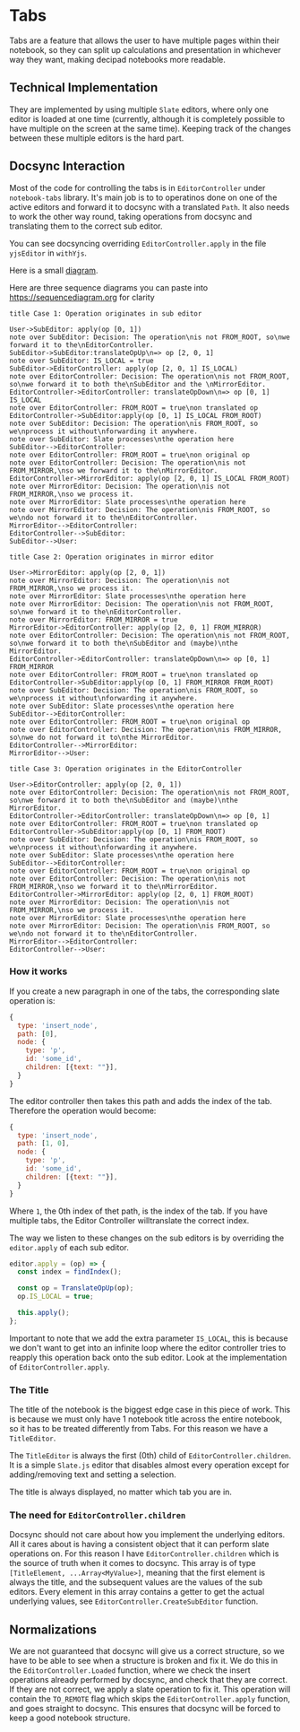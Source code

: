 # Tabs

Tabs are a feature that allows the user to have multiple pages within their notebook, so they can split up calculations and presentation in whichever way they want, making decipad notebooks more readable.

## Technical Implementation

They are implemented by using multiple `Slate` editors, where only one editor is loaded at one time (currently, although it is completely possible to have multiple on the screen at the same time). Keeping track of the changes between these multiple editors is the hard part.

## Docsync Interaction

Most of the code for controlling the tabs is in `EditorController` under `notebook-tabs` library. It's main job is to to operatinos done on one of the active editors and forward it to docsync with a translated `Path`. It also needs to work the other way round, taking operations from docsync and translating them to the correct sub editor.

You can see docsyncing overriding `EditorController.apply` in the file `yjsEditor` in `withYjs`.

Here is a small [diagram](https://imgur.com/a/uSTH1hc).

Here are three sequence diagrams you can paste into https://sequencediagram.org for clarity

```
title Case 1: Operation originates in sub editor

User->SubEditor: apply(op [0, 1])
note over SubEditor: Decision: The operation\nis not FROM_ROOT, so\nwe forward it to the\nEditorController.
SubEditor->SubEditor:translateOpUp\n=> op [2, 0, 1]
note over SubEditor: IS_LOCAL = true
SubEditor->EditorController: apply(op [2, 0, 1] IS_LOCAL)
note over EditorController: Decision: The operation\nis not FROM_ROOT, so\nwe forward it to both the\nSubEditor and the \nMirrorEditor.
EditorController->EditorController: translateOpDown\n=> op [0, 1] IS_LOCAL
note over EditorController: FROM_ROOT = true\non translated op
EditorController->SubEditor:apply(op [0, 1] IS_LOCAL FROM_ROOT)
note over SubEditor: Decision: The operation\nis FROM_ROOT, so we\nprocess it without\nforwarding it anywhere.
note over SubEditor: Slate processes\nthe operation here
SubEditor-->EditorController:
note over EditorController: FROM_ROOT = true\non original op
note over EditorController: Decision: The operation\nis not FROM_MIRROR,\nso we forward it to the\nMirrorEditor.
EditorController->MirrorEditor: apply(op [2, 0, 1] IS_LOCAL FROM_ROOT)
note over MirrorEditor: Decision: The operation\nis not FROM_MIRROR,\nso we process it.
note over MirrorEditor: Slate processes\nthe operation here
note over MirrorEditor: Decision: The operation\nis FROM_ROOT, so we\ndo not forward it to the\nEditorController.
MirrorEditor-->EditorController:
EditorController-->SubEditor:
SubEditor-->User:
```

```
title Case 2: Operation originates in mirror editor

User->MirrorEditor: apply(op [2, 0, 1])
note over MirrorEditor: Decision: The operation\nis not FROM_MIRROR,\nso we process it.
note over MirrorEditor: Slate processes\nthe operation here
note over MirrorEditor: Decision: The operation\nis not FROM_ROOT, so\nwe forward it to the\nEditorController.
note over MirrorEditor: FROM_MIRROR = true
MirrorEditor->EditorController: apply(op [2, 0, 1] FROM_MIRROR)
note over EditorController: Decision: The operation\nis not FROM_ROOT, so\nwe forward it to both the\nSubEditor and (maybe)\nthe MirrorEditor.
EditorController->EditorController: translateOpDown\n=> op [0, 1] FROM_MIRROR
note over EditorController: FROM_ROOT = true\non translated op
EditorController->SubEditor:apply(op [0, 1] FROM_MIRROR FROM_ROOT)
note over SubEditor: Decision: The operation\nis FROM_ROOT, so we\nprocess it without\nforwarding it anywhere.
note over SubEditor: Slate processes\nthe operation here
SubEditor-->EditorController:
note over EditorController: FROM_ROOT = true\non original op
note over EditorController: Decision: The operation\nis FROM_MIRROR, so\nwe do not forward it to\nthe MirrorEditor.
EditorController-->MirrorEditor:
MirrorEditor-->User:
```

```
title Case 3: Operation originates in the EditorController

User->EditorController: apply(op [2, 0, 1])
note over EditorController: Decision: The operation\nis not FROM_ROOT, so\nwe forward it to both the\nSubEditor and (maybe)\nthe MirrorEditor.
EditorController->EditorController: translateOpDown\n=> op [0, 1]
note over EditorController: FROM_ROOT = true\non translated op
EditorController->SubEditor:apply(op [0, 1] FROM_ROOT)
note over SubEditor: Decision: The operation\nis FROM_ROOT, so we\nprocess it without\nforwarding it anywhere.
note over SubEditor: Slate processes\nthe operation here
SubEditor-->EditorController:
note over EditorController: FROM_ROOT = true\non original op
note over EditorController: Decision: The operation\nis not FROM_MIRROR,\nso we forward it to the\nMirrorEditor.
EditorController->MirrorEditor: apply(op [2, 0, 1] FROM_ROOT)
note over MirrorEditor: Decision: The operation\nis not FROM_MIRROR,\nso we process it.
note over MirrorEditor: Slate processes\nthe operation here
note over MirrorEditor: Decision: The operation\nis FROM_ROOT, so we\ndo not forward it to the\nEditorController.
MirrorEditor-->EditorController:
EditorController-->User:
```

### How it works

If you create a new paragraph in one of the tabs, the corresponding slate operation is:

```js
{
  type: 'insert_node',
  path: [0],
  node: {
    type: 'p',
    id: 'some_id',
    children: [{text: ""}],
  }
}
```

The editor controller then takes this path and adds the index of the tab. Therefore the operation would become:

```js
{
  type: 'insert_node',
  path: [1, 0],
  node: {
    type: 'p',
    id: 'some_id',
    children: [{text: ""}],
  }
}
```

Where `1`, the 0th index of thet path, is the index of the tab. If you have multiple tabs, the Editor Controller willtranslate the correct index.

The way we listen to these changes on the sub editors is by overriding the `editor.apply` of each sub editor.

```js
editor.apply = (op) => {
  const index = findIndex();

  const op = TranslateOpUp(op);
  op.IS_LOCAL = true;

  this.apply();
};
```

Important to note that we add the extra parameter `IS_LOCAL`, this is because we don't want to get into an infinite loop where the editor controller tries to reapply this operation back onto the sub editor. Look at the implementation of `EditorController.apply`.

### The Title

The title of the notebook is the biggest edge case in this piece of work. This is because we must only have 1 notebook title across the entire notebook, so it has to be treated differently from Tabs. For this reason we have a `TitleEditor`.

The `TitleEditor` is always the first (0th) child of `EditorController.children`. It is a simple `Slate.js` editor that disables almost every operation except for adding/removing text and setting a selection.

The title is always displayed, no matter which tab you are in.

### The need for `EditorController.children`

Docsync should not care about how you implement the underlying editors. All it cares about is having a consistent object that it can perform slate operations on. For this reason I have `EditorController.children` which is the source of truth when it comes to docsync. This array is of type `[TitleElement, ...Array<MyValue>]`, meaning that the first element is always the title, and the subsequent values are the values of the sub editors. Every element in this array contains a getter to get the actual underlying values, see `EditorController.CreateSubEditor` function.

## Normalizations

We are not guaranteed that docsync will give us a correct structure, so we have to be able to see when a structure is broken and fix it. We do this in the `EditorController.Loaded` function, where we check the insert operations already performed by docsync, and check that they are correct. If they are not correct, we apply a slate operation to fix it. This operation will contain the `TO_REMOTE` flag which skips the `EditorController.apply` function, and goes straight to docsync. This ensures that docsync will be forced to keep a good notebook structure.
